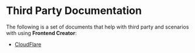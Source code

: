 # Third Party Documentation
The following is a set of documents that help with third party and scenarios with using **Frontend Creator**:

- [CloudFlare](./cloudflare/readme.md)

